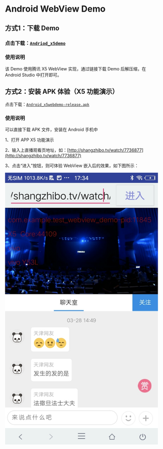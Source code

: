 # Android WebView Demo

## 方式1：下载 Demo

### 点击下载：[`Andriod_x5demo`](https://doc.shangzhibo.tv/DEMO/Andriod_x5demo.rar)

### 使用说明

该 Demo 使用腾讯 X5 WebView 实现，通过链接下载 Demo 后解压缩，在 Android Studio 中打开即可。

## 方式2：安装 APK 体验（X5 功能演示）

点击下载：[`Android_x5webdemo-release.apk`](http://shangzhibo-img.b0.upaiyun.com/DEMO/Android_x5webdemo-release.apk)

### 使用说明

可以直接下载 APK 文件，安装在 Android 手机中

1、打开 APP X5 功能演示

2、输入上直播观看页地址，如：[http://shangzhibo.tv/watch/7736877](http://shangzhibo.tv/watch/7736877)

3、点击“进入”按钮，则可体验 WebView 嵌入后的效果，如下图所示：

![](../.gitbook/assets/androidx5webview%20%281%29.png)

